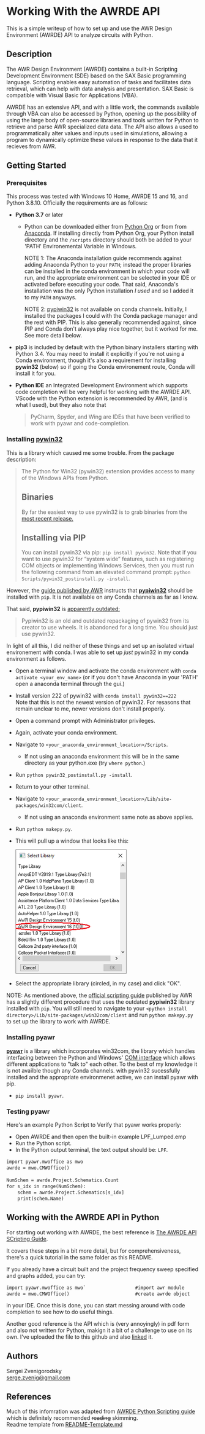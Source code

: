 # Working With the AWRDE API 
This is a simple writeup of how to set up and use the AWR Design Environment (AWRDE) API to analyze circuits with Python.

## Description
The AWR Design Environment (AWRDE) contains a built-in Scripting Development Environment (SDE) based on the SAX Basic programming language. Scripting enables easy automation of tasks and facilitates data retrieval, which can help with data analysis and presentation. SAX Basic is compatible with Visual Basic for Applications (VBA). 

AWRDE has an extensive API, and with a little work, the commands available through VBA can also be accessed by Python, opening up the possibility of using the large body of open-source libraries and tools written for Python to retrieve and parse AWR specialized data data. The API also allows a used to programmatically alter values and inputs used in simulations, allowing a program to dynamically optimize these values in response to the data that it recieves from AWR.

## Getting Started

### Prerequisites

This process was tested with Windows 10 Home, AWRDE 15 and 16, and Python 3.8.10. Officially the requirements are as follows:

* **Python 3.7** or later
   * Python can be downloaded either from [Python Org](https://www.python.org/) or from from [Anaconda](https://www.anaconda.com/). If installing directly from Python Org, your Python install directory and the `/scripts` directory should both be added to your 'PATH' Environemental Variable in Windows.  
   
     NOTE 1: The Anaconda installation guide recommends against adding Anaconda Python to your `PATH`; instead the proper libraries can be installed in the conda environment in which your code will run, and the appropriate environment can be selected in your IDE or activated before executing your code. That said, Anaconda's installation was the only Python installation *I used* and so I added it to my `PATH` anyways.  
   
     NOTE 2: [pypiwin32](https://pypi.org/project/pypiwin32/) is not available on conda channels. Initially, I installed the packages I could with the Conda package manager and the rest with PIP. This is also generally recommended against, since PIP and Conda don't always play nice together, but it worked for me. See more detail below.

* **pip3** is included by default with the Python binary installers starting with Python 3.4. You may need to install it explicitly if you're not using a Conda environment, though it's also a requirement for installing **pywin32** (below) so if going the Conda environement route, Conda will install it for you.

* **Python IDE** an Integrated Development Environment which supports code completion will be very helpful for working with the AWRDE API. VScode with the Python extension is recommended by AWR, (and is what I used), but they also note that
  >   PyCharm, Spyder, and Wing are IDEs that have been verified to work with pyawr and code-completion. 

### Installing [**pywin32**](https://pypi.org/project/pywin32/) 

This is a library which caused me some trouble. From the package description:  
   >  The Python for Win32 (pywin32) extension provides access to many of the Windows APIs from Python.
   >  ## Binaries 
   >  By far the easiest way to use pywin32 is to grab binaries from the [most recent release.](https://github.com/mhammond/pywin32/releases)
   >  ## Installing via PIP
   >  You can install pywin32 via pip: `pip install pywin32`.
   >  Note that if you want to use pywin32 for “system wide” features, such as registering COM objects or implementing Windows Services, then you must run the following command from an elevated command prompt:
   >  `python Scripts/pywin32_postinstall.py -install`.  

However, the [guide published by AWR](https://kb.awr.com/display/awrscripts/AWR+Scripting+in+Python) instructs that [**pypiwin32**](https://pypi.org/project/pypiwin32/) should be installed with `pip`. It is not available on any Conda channels as far as I know.  

That said, **pypiwin32** is [apparently outdated:](https://stackoverflow.com/questions/55918311/what-is-the-difference-between-pywin32-and-pypiwin32)
  >   Pypiwin32 is an old and outdated repackaging of pywin32 from its creator to use wheels. It is abandoned for a long time. You should just use pywin32.

In light of all this, I did neither of these things and set up an isolated virtual environement with conda. I was able to set up *just* pywin32 in my conda environment as follows.
* Open a terminal window and activate the conda environment with `conda activate <your_env_name>` (or if you don't have Anaconda in your 'PATH' open a anaconda terminal through the gui.)
* Install version 222 of pywin32 with `conda install pywin32==222`  
  Note that this is not the newest version of pywin32. For resasons that remain unclear to me, newer versions don't install properly.
* Open a command prompt with Administrator privileges.
* Again, activate your conda environment.
* Navigate to `<your_anaconda_environment_location>/Scripts`. 
  * If not using an anaconda environment this will be in the same directory as your python.exe (try `where python`.)
* Run `python pywin32_postinstall.py -install`.
* Return to your other terminal.
* Navigate to `<your_anaconda_environment_location>/Lib/site-packages/win32com/client`.
  * If not using an anaconda environment same note as above applies.
* Run `python makepy.py`.
* This will pull up a window that looks like this:  
  
  ![Select Library Popup](./SelectLibrary.png)
* Select the appropriate library (circled, in my case) and click "OK".

NOTE: As mentioned above, the [official scripting guide](https://kb.awr.com/display/awrscripts/AWR+Scripting+in+Python) published by AWR has a slightly different procedure that uses the outdated **pypiwin32** library installed with `pip`. You will still need to navigate to your `<python install directory>/Lib/site-packages/win32com/client` and run `python makepy.py` to set up the library to work with AWRDE. 
   
### Installing pyawr

[**pyawr**](https://pypi.org/project/pyawr/) is a library which incorporates win32com, the library which handles interfacing between the Python and Windows' [COM interface](https://en.wikipedia.org/wiki/Component_Object_Model) which allows different applications to "talk to" each other. To the best of my knowledge it is not availble though any Conda channels. with pywin32 sucessfully installed and the appropriate environmenet active, we can install pyawr with pip.
* `pip install pyawr`. 

### Testing pyawr

Here's an example Python Script to Verify that pyawr works properly:
* Open AWRDE and then open the built-in example LPF_Lumped.emp
* Run the Python script.  
* In the Python output terminal, the text output should be: `LPF`.
```
import pyawr.mwoffice as mwo
awrde = mwo.CMWOffice()
 
NumSchem = awrde.Project.Schematics.Count
for s_idx in range(NumSchem):
    schem = awrde.Project.Schematics[s_idx]
    print(schem.Name)
```

## Working with the AWRDE API in Python

For starting out working with AWRDE, the best reference is [The AWRDE API SCripting Guide](https://kb.awr.com/display/awrscripts/Python+Using+the+AWRDE+API+Scripting+Guide). 

It covers these steps in a bit more detail, but for comprehensiveness, there's a quick tutorial in the same folder as this README.

If you already have a circuit built and the project frequency sweep specified and graphs added, you can try:
```
import pyawr.mwoffice as mwo`                  #import awr module
awrde = mwo.CMWOffice()                        #create awrde object
```
in your IDE. Once this is done, you can start messing around with code completion to see how to do useful things.

Another good reference is the API which is (very annoyingly) in pdf form and also not written for Python, makign it a bit of a challenge to use on its own. I've uploaded the file to this github and also [linked]() it.

## Authors

Sergei Zvenigorodsky  
<serge.zvenig@gmail.com>

## References

Much of this infomration was adapted from [AWRDE Python Scripting guide](https://kb.awr.com/display/awrscripts/Python) which is definitely recommended ~~reading~~ skimming.  
Readme template from [README-Template.md](https://gist.github.com/DomPizzie/7a5ff55ffa9081f2de27c315f5018afc)
